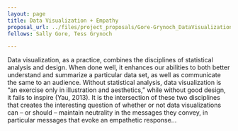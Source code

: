 ```yaml
---
layout: page
title: Data Visualization + Empathy
proposal_url: ../files/project_proposals/Gore-Grynoch_DataVisualizationAndEmpathy - Tess Grynoch.pdf
fellows: Sally Gore, Tess Grynoch

---
```


Data visualization, as a practice, combines the disciplines of statistical analysis and design. When done well, it enhances our abilities to both better understand and summarize a particular data set, as well as communicate the same to an audience. Without statistical analysis, data visualization is “an exercise only in illustration and aesthetics,” while without good design, it fails to inspire (Yau, 2013). It is the intersection of these two disciplines that creates the interesting question of whether or not data visualizations can – or should – maintain neutrality in the messages they convey, in particular messages that evoke an empathetic response...
